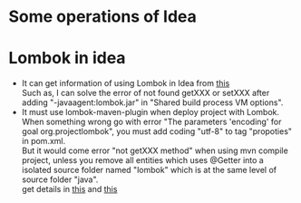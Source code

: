 # Some operations of Idea

# Lombok in idea
<ul>
 <li>
  It can get information of using Lombok in Idea from <a href="https://stackoverflow.com/questions/24006937/lombok-annotations-do-not-compile-under-intellij-idea">this</a> <br>
  Such as, I can solve the error of not found getXXX or setXXX after adding "-javaagent:lombok.jar" in "Shared build process VM options".<br>
 </li>
 <li>
  It must use lombok-maven-plugin when deploy project with Lombok.<br>
  When something wrong go with error "The parameters 'encoding' for goal org.projectlombok", you must add coding "utf-8" to tag "propoties" in pom.xml.<br>
  But it would come error "not getXXX method" when using mvn compile project, unless you remove all entities which uses @Getter into a isolated source folder named "lombok" which is at the same level of source folder "java".<br> 
  get details in <a href="http://www.jianshu.com/p/b03d66af04d4">this</a> and <a href="http://blog.csdn.net/rickyit/article/details/51315733">this</a> <br>
 </li>
</ul>
